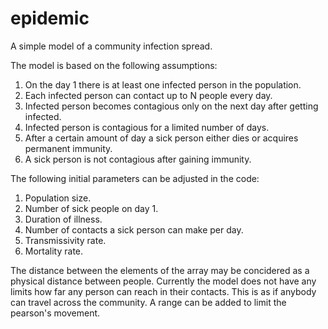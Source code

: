 # epidemic
A simple model of a community infection spread.

The model is based on the following assumptions:
1. On the day 1 there is at least one infected person in the population.
2. Each infected person can contact up to N people every day.
3. Infected person becomes contagious only on the next day after getting infected.
4. Infected person is contagious for a limited number of days.
5. After a certain amount of day a sick person either dies or acquires permanent immunity.
6. A sick person is not contagious after gaining immunity.

The following initial parameters can be adjusted in the code:
1. Population size.
2. Number of sick people on day 1.
3. Duration of illness.
3. Number of contacts a sick person can make per day.
4. Transmissivity rate.
5. Mortality rate.

The distance between the elements of the array may be concidered as a physical
distance between people. Currently the model does not have any limits how far
any person can reach in their contacts. This is as if anybody can travel across
the community. A range can be added to limit the pearson's movement.
